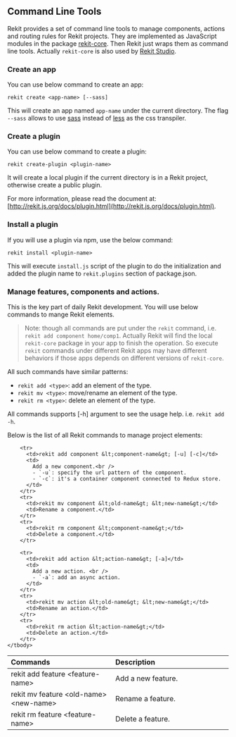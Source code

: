 ## Command Line Tools
Rekit provides a set of command line tools to manage components, actions and routing rules for Rekit projects. They are implemented as JavaScript modules in the package [rekit-core](https://github.com/supnate/rekit/tree/master/packages/rekit-core). Then Rekit just wraps them as command line tools. Actually `rekit-core` is also used by [Rekit Studio](https://github.com/supnate/rekit/tree/master/packages/rekit-studio).


### Create an app
You can use below command to create an app:
```
rekit create <app-name> [--sass]
```

This will create an app named `app-name` under the current directory. The flag `--sass` allows to use [sass](https://sass-lang.com) instead of [less](http://lesscss.org) as the css transpiler.

### Create a plugin
You can use below command to create a plugin:
```
rekit create-plugin <plugin-name>
```
It will create a local plugin if the current directory is in a Rekit project, otherwise create a public plugin.

For more information, please read the document at: [http://rekit.js.org/docs/plugin.html](http://rekit.js.org/docs/plugin.html).

### Install a plugin
If you will use a plugin via npm, use the below command:
```
rekit install <plugin-name>
```

This will execute `install.js` script of the plugin to do the initialization and added the plugin name to `rekit.plugins` section of package.json.

### Manage features, components and actions.
This is the key part of daily Rekit development. You will use below commands to mange Rekit elements.

> Note: though all commands are put under the `rekit` command, i.e. `rekit add component home/comp1`. Actually Rekit will find the local `rekit-core` package in your app to finish the operation. So execute `rekit` commands under different Rekit apps may have different behaviors if those apps depends on different versions of `rekit-core`.

All such commands have similar patterns:

- `rekit add <type>`: add an element of the type.
- `rekit mv <type>`: move/rename an element of the type.
- `rekit rm <type>`: delete an element of the type.

All commands supports [-h] argument to see the usage help. i.e. `rekit add -h`.

Below is the list of all Rekit commands to manage project elements:

<table>
    <thead>
        <tr>
            <th style="text-align: left">Commands</th>
            <th style="text-align: left; width: 250px;">Description</th>
        </tr>
    </thead>
    <tbody>
        <tr>
          <td>rekit add feature &lt;feature-name&gt;</td>
          <td>Add a new feature.</td>
        </tr>
        <tr>
          <td>rekit mv feature &lt;old-name&gt; &lt;new-name&gt;</td>
          <td>Rename a feature.</td>
        </tr>
        <tr>
          <td>rekit rm feature &lt;feature-name&gt;</td>
          <td>Delete a feature.</td>
        </tr>

        <tr>
          <td>rekit add component &lt;component-name&gt; [-u] [-c]</td>
          <td>
            Add a new component.<br />
            - `-u`: specify the url pattern of the component.
            - `-c`: it's a container component connected to Redux store.
          </td>
        </tr>
        <tr>
          <td>rekit mv component &lt;old-name&gt; &lt;new-name&gt;</td>
          <td>Rename a component.</td>
        </tr>
        <tr>
          <td>rekit rm component &lt;component-name&gt;</td>
          <td>Delete a component.</td>
        </tr>

        <tr>
          <td>rekit add action &lt;action-name&gt; [-a]</td>
          <td>
            Add a new action. <br />
            - `-a`: add an async action.
          </td>
        </tr>
        <tr>
          <td>rekit mv action &lt;old-name&gt; &lt;new-name&gt;</td>
          <td>Rename an action.</td>
        </tr>
        <tr>
          <td>rekit rm action &lt;action-name&gt;</td>
          <td>Delete an action.</td>
        </tr>
    </tbody>
</table>


